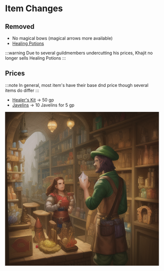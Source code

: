 # Item Changes

## Removed

- No magical bows (magical arrows more available)
- [Healing Potions](https://www.dndbeyond.com/magic-items/4708-potion-of-healing)

:::warning 
Due to several guildmembers undercutting his prices, Khajit no longer sells Healing Potions
:::

## Prices

:::note
In general, most item's have their base dnd price though several items do differ
:::

- [Healer's Kit](https://www.dndbeyond.com/equipment/healers-kit) -> 50 gp
- [Javelins](https://www.dndbeyond.com/equipment/javelin) -> 10 Javelins for 5 gp

![adventurer buying items at a store](/img/rules/Discord_Rules/shopping.png)
